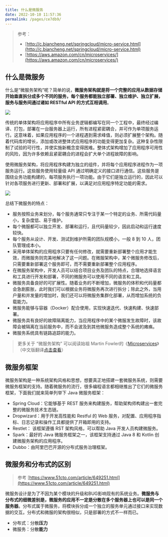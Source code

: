 ```yaml
---
title: 什么是微服务
date: 2022-10-10 11:57:36
permalink: /pages/ce7db9/
---
```

> 参考：
>
> - [http://c.biancheng.net/springcloud/micro-service.html](http://c.biancheng.net/springcloud/micro-service.html)
> - [https://aws.amazon.com/cn/microservices/](https://aws.amazon.com/cn/microservices/)

## 什么是微服务

什么是“微服务架构”呢？简单的说，**微服务架构就是将一个完整的应用从数据存储开始垂直拆分成多个不同的服务，每个服务都能独立部署、独立维护、独立扩展，服务与服务间通过诸如 RESTful API 的方式互相调用**。

![](https://cs-wiki.oss-cn-shanghai.aliyuncs.com/img/image-20221010125009993.png)

传统的单体架构将应用程序中所有业务逻辑都编写在同一个工程中，最终经过编译、打包，部署在一台服务器上运行，所有进程紧密耦合，并可作为单项服务运行。这意味着，如果应用程序的一个进程遇到需求峰值，则必须扩展整个架构。随着代码库的增长，添加或改进整体式应用程序的功能变得更加复杂。这种复杂性限制了试验的可行性，并使实施新概念变得困难。整体式架构增加了应用程序可用性的风险，因为许多依赖且紧密耦合的进程会扩大单个进程故障的影响。

使用微服务架构，将应用程序构建为独立的组件，并将每个应用程序进程作为一项服务运行。这些服务使用轻量级 API 通过明确定义的接口进行通信。这些服务是围绕业务功能构建的，每项服务执行一项功能。由于它们是独立运行的，因此可以针对各项服务进行更新、部署和扩展，以满足对应用程序特定功能的需求。

![](https://cs-wiki.oss-cn-shanghai.aliyuncs.com/img/image-20221010125124275.png)

总结下微服务的特点：

- 服务按照业务来划分，每个服务通常只专注于某一个特定的业务、所需代码量小，复杂度低、易于维护。
- 每个微服都可以独立开发、部署和运行，且代码量较少，因此启动和运行速度较快。
- 每个服务从设计、开发、测试到维护所需的团队规模小，一般 8 到 10 人，团队管理成本小。
- 采用单体架构的应用程序只要有任何修改，就需要重新部署整个应用才能生效，而微服务则完美地解决了这一问题。在微服架构中，某个微服务修改后，只需要重新部署这个服务即可，而不需要重新部署整个应用程序。
- 在微服务架构中，开发人员可以结合项目业务及团队的特点，合理地选择语言和工具进行开发和部署，不同的微服务可以使用不同的语言和工具。
- 微服务具备良好的可扩展性。随着业务的不断增加，微服务的体积和代码量都会急剧膨胀，此时我们可以根据业务将微服务再次进行拆分；除此之外，当用户量和并发量的增加时，我们还可以将微服务集群化部署，从而增加系统的负载能力。
- 微服务能够与容器（Docker）配合使用，实现快速迭代、快速构建、快速部署。
- 微服务具有良好的故障隔离能力，当应用程序中的某个微服发生故障时，该故障会被隔离在当前服务中，而不会波及到其他微服务造成整个系统的瘫痪。
- 微服务系统具有链路追踪的能力。

> 更多关于 “微服务架构” 可以阅读始祖 Martin Fowler的《[Microservices](https://martinfowler.com/articles/microservices.html)》（中文版翻译[点击查看](http://mp.weixin.qq.com/s/fzk-kENu0I22P3F2Vu7KBA)）

## 微服务框架

微服务架构是一种系统架构风格和思想，想要真正地搭建一套微服务系统，则需要微服务框架的支持。随着微服务的流行，很多编程语言都相继推出了它们的微服务框架，下面我们就来简单列举下 Java 微服务框架：

- Spring Cloud：它能够基于 REST 服务来构建服务，帮助架构师构建出一套完整的微服务技术生态链。
- Dropwizard：用于开发高性能和 Restful 的 Web 服务，对配置、应用程序指标、日志记录和操作工具都提供了开箱即用的支持。
- Restlet： 该框架遵循 RST 架构风格，可以帮助 Java 开发人员构建微服务。
- Spark：最好的 Java 微服务框架之一，该框架支持通过 Java 8 和 Kotlin 创建微服务架构的应用程序。
- Dubbo：由阿里巴巴开源的分布式服务治理框架。

## 微服务和分布式的区别

> 参考 [https://www.51cto.com/article/649251.html](https://www.51cto.com/article/649251.html)

微服务设计是为了不因为某个模块的升级和BUG影响现有的系统业务。**微服务与分布式的细微差别是，微服务的应用不一定是分散在多个服务器上也可以是同一个服务器**。分布式属于微服务，将模块拆分成一个独立的服务单元通过接口来实现数据的交互。分布式和微服的架构很相似，只是部署的方式不一样而已。

- 分布式：分散**压力**
- 微服务：分散**能力**